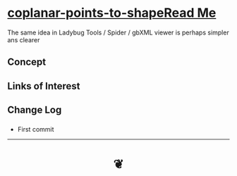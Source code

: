 <span style=display:none; >[You are now in a GitHub source code view - click this link to view Read Me file as a web page]( https://jaanga.github.io/#cookbook-html/examples/coplanar-points-to-shape/README.md "View file as a web page." ) </span>


# [coplanar-points-to-shapeRead Me]( #README.md )

<!--
<iframe src=https://pushme-pullyou.github.io/tootoo-templates/basic-html.html width=100% height=500px ></iframe>
_basic-html.html_
<span style="display: none" >Iframes are not viewable in GitHub source code view</span>

## Full Screen: []( .html )
-->

The same idea in Ladybug Tools / Spider / gbXML viewer is perhaps simpler ans clearer

## Concept


## Links of Interest


## Change Log


###

* First commit

***
# <center title="hello!" ><a href=javascript:window.scrollTo(0,0); style=text-decoration:none; > ❦ </a></center>
